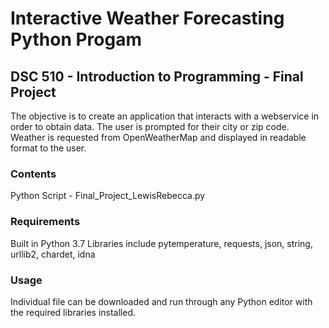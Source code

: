 # Interactive Weather Forecasting Python Progam
## DSC 510 - Introduction to Programming - Final Project

The objective is to create an application that interacts with a webservice in order to obtain data. The user is prompted for their city or zip code.  Weather is requested from OpenWeatherMap and displayed in readable format to the user.

### Contents
Python Script - Final_Project_LewisRebecca.py

### Requirements
Built in Python 3.7
Libraries include pytemperature, requests, json, string, urllib2, chardet, idna

### Usage
Individual file can be downloaded and run through any Python editor with the required libraries installed.





